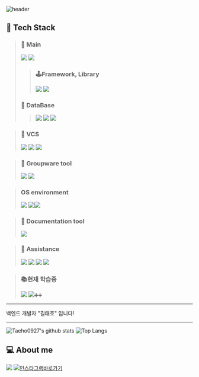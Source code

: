 ![header](https://capsule-render.vercel.app/api?type=waving&color=gradient&height=300&section=header&text=Taeho%20GIL&fontSize=80)

## 📝 Tech Stack
>### 🔪 Main
>  <img src="https://img.shields.io/badge/node.js-339933?style=for-the-badge&logo=node.js&logoColor=white"> <img src="https://img.shields.io/badge/typescript-3178c6?style=for-the-badge&logo=typescript&logoColor=white">
>>### 🕹Framework, Library
>><img src="https://img.shields.io/badge/nestjs-E0234E?style=for-the-badge&logo=nestjs&logoColor=white"> <img src="https://img.shields.io/badge/Socket.io-010101?style=for-the-badge&logo=socket.io&logoColor=white">
>### 🧣 DataBase
>><img src="https://img.shields.io/badge/postgresql-4169E1?style=for-the-badge&logo=postgresql&logoColor=white"> <img src="https://img.shields.io/badge/redis-DC382D?style=for-the-badge&logo=redis&logoColor=white"> <img src="https://img.shields.io/badge/mongoDB-47A248?style=for-the-badge&logo=mongoDB&logoColor=white">

>### 🔐 VCS
> <img src="https://img.shields.io/badge/git-F05032?style=for-the-badge&logo=git&logoColor=white">  <img src="https://img.shields.io/badge/github-181717?style=for-the-badge&logo=github&logoColor=white">  <img src="https://img.shields.io/badge/gitlab-FC6D26?style=for-the-badge&logo=gitlab&logoColor=white">
 
>### 🤝 Groupware tool
> <img src="https://img.shields.io/badge/slack-4A154B?style=for-the-badge&logo=slack&logoColor=white"> <img src="https://img.shields.io/badge/notion-000000?style=for-the-badge&logo=notion&logoColor=white">

>### OS environment
><img src="https://img.shields.io/badge/windows-0078D6?style=for-the-badge&logo=windows10&logoColor=white"> <img src="https://img.shields.io/badge/ubuntu-E95428?style=for-the-badge&logo=ubuntu&logoColor=white"><img src="https://img.shields.io/badge/linux-FCC624?style=for-the-badge&logo=linux&logoColor=black">

>### 📰 Documentation tool
> <img src="https://img.shields.io/badge/swagger-85EA2D?style=for-the-badge&logo=swagger&logoColor=black">
 
>### 🔧 Assistance
><img src="https://img.shields.io/badge/go-00ADD8?style=for-the-badge&logo=go&logoColor=white"> <img src="https://img.shields.io/badge/svelte-FF3E00?style=for-the-badge&logo=svelte&logoColor=white"> <img src="https://img.shields.io/badge/fastapi-009688?style=for-the-badge&logo=fastapi&logoColor=white"> <img src="https://img.shields.io/badge/docker-2496ed?style=for-the-badge&logo=docker&logoColor=white">

> ### 📚현재 학습중
> <img src="https://img.shields.io/badge/graphql-E10098?style=for-the-badge&logo=graphql&logoColor=white"> <img src="https://img.shields.io/badge/redis-DC382D?style=for-the-badge&logo=redis&logoColor=white">➕➕

<hr>
  백엔드 개발자 "길태호" 입니다!
<hr>

![Taeho0927's github stats](https://github-readme-stats.vercel.app/api?username=Taeho0927&show_icons=true)   ![Top Langs](https://github-readme-stats.vercel.app/api/top-langs/?username=Taeho0927&layout=compact&theme=dark)

## 💻 About me

<img src="https://img.shields.io/badge/rlfxogh0927@gmail.com-EA4335?style=for-the-badge&logo=gmail&logoColor=white"> [![인스타그램바로가기](https://camo.githubusercontent.com/eb36dd6ad9e6025d29ed356fa43e2c7aac6c5b41156e61038d7d56ce423d7288/68747470733a2f2f696d672e736869656c64732e696f2f62616467652f696e7374616772616d2d4534343035463f7374796c653d666f722d7468652d6261646765266c6f676f3d696e7374616772616d266c6f676f436f6c6f723d7768697465)](https://www.instagram.com/taeho_kil_dv/)
